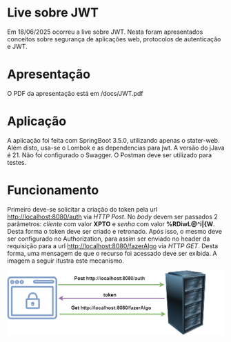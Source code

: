 # Live sobre JWT

Em 18/06/2025 ocorreu a live sobre JWT. Nesta foram apresentados conceitos sobre segurança de aplicações web, protocolos de autenticação e JWT.

# Apresentação

O PDF da apresentação está em /docs/JWT.pdf

# Aplicação

A aplicação foi feita com SpringBoot 3.5.0, utilizando apenas o stater-web. Além disto, usa-se o Lombok e as dependencias para jwt. A versão do jJava é 21. Não foi configurado o Swagger. O Postman deve ser utilizado para testes.

# Funcionamento

Primeiro deve-se solicitar a criação do token pela url <http://localhost:8080/auth> via _HTTP Post_. No *body* devem ser passados 2 parâmetros: *cliente* com valor **XPTO** e *senha* com valor **%RDiwL@^i|{W**. Desta forma o token deve ser criado e retronado. Após isso, o mesmo deve ser configurado no Authorization, para assim ser enviado no header da requisição para a url <http://localhost:8080/fazerAlgo> via _HTTP GET_. Desta forma, uma mensagem de que o recurso foi acessado deve ser exibida. A imagem a seguir itustra este mecanismo.



![{w=100%}](docs/jwt.png)

